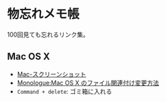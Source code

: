# 物忘れメモ帳

100回見ても忘れるリンク集。

## Mac OS X

- [Mac-スクリーンショット](http://hamachan.info/mac/kihon/screen.html)
- [Monologue:Mac OS X のファイル関連付け変更方法](http://blog.teachat.org/archives/50459430.html)
- `Command + delete`: ゴミ箱に入れる
